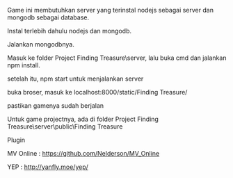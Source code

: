 Game ini membutuhkan server yang terinstal nodejs sebagai server  dan mongodb sebagai database.

Instal terlebih dahulu nodejs dan mongodb.

Jalankan mongodbnya.

Masuk ke folder Project Finding Treasure\server, lalu buka cmd dan jalankan npm install.

setelah itu, npm start untuk menjalankan server

buka broser, masuk ke localhost:8000/static/Finding Treasure/

pastikan gamenya sudah berjalan

Untuk game projectnya, ada di folder Project Finding Treasure\server\public\Finding Treasure



Plugin 

MV Online : https://github.com/Nelderson/MV_Online

YEP : http://yanfly.moe/yep/
